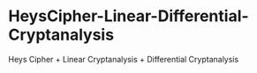 # HeysCipher-Linear-Differential-Cryptanalysis
Heys Cipher + Linear Cryptanalysis + Differential Cryptanalysis
